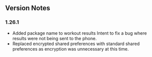 ## Version Notes
### 1.26.1
- Added package name to workout results Intent to fix a bug where results were not being sent to the phone.
- Replaced encrypted shared preferences with standard shared preferences as encryption was unnecessary at this time.